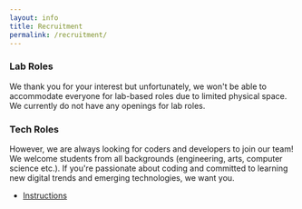 ```yaml
---
layout: info
title: Recruitment
permalink: /recruitment/
---
```


### Lab Roles

We thank you for your interest but unfortunately, we won't be able to accommodate everyone for lab-based roles due to limited physical space. We currently do not have any openings for lab roles.

### Tech Roles

However, we are always looking for coders and developers to join our team! We welcome students from all backgrounds (engineering, arts, computer science etc.). If you're passionate about coding and committed to learning new digital trends and emerging technologies, we want you.

<ul class="actions">
	<li><a href="https://ubc-envision.gitbooks.io/recruitment/content/" class="button medium wide">Instructions</a></li>
</ul>
